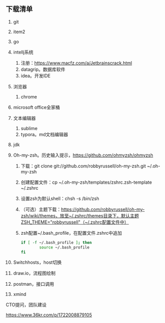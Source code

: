 ## 下载清单

1. git

2. item2

3. go

4. intellj系统

   1. 注册：https://www.macfz.com/a/Jetbrainscrack.html
   2. datagrip。数据库软件
   3. idea。开发IDE

5. 浏览器

   1. chrome

6. microsoft office全家桶

7. 文本编辑器

   1. sublime
   2. typora。md文档编辑器

8. jdk

9. Oh-my-zsh。历史输入提示，https://github.com/ohmyzsh/ohmyzsh

   1. 下载：git clone git://github.com/robbyrussell/oh-my-zsh.git ~/.oh-my-zsh

   2. 创建配置文件：cp ~/.oh-my-zsh/templates/zshrc.zsh-template ~/.zshrc

   3. 设置zsh为默认shell：chsh -s /bin/zsh

   4. （可选）主题下载：https://github.com/robbyrussell/oh-my-zsh/wiki/themes，放至~/.zshrc/themes目录下，默认主题ZSH_THEME="robbyrussell"（~/.zshrc配置文件中）

   5. zsh配置~/.bash_profile，在配置文件.zshrc中追加

      ```sh
      if [ -f ~/.bash_profile ]; then
              source ~/.bash_profile
      fi
      ```

9. Switchhosts，host切换
10. draw.io，流程图绘制
11. postman，接口调用
12. xmind



CTO提问，团队建设

https://www.36kr.com/p/1722008879105



